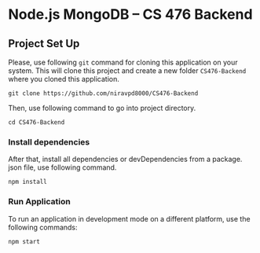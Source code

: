 # Node.js MongoDB – CS 476 Backend

## Project Set Up

Please, use following `git` command for cloning this application on your system. This will clone this project and create
a new folder `CS476-Backend` where you cloned this application.

    git clone https://github.com/niravpd8000/CS476-Backend

Then, use following command to go into project directory.

    cd CS476-Backend

### Install dependencies

After that, install all dependencies or devDependencies from a package. json file, use following command.

    npm install

### Run Application

To run an application in development mode on a different platform, use the following commands:

    npm start
